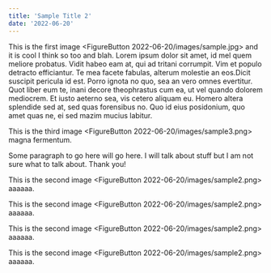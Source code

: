 ```yaml
---
title: 'Sample Title 2'
date: '2022-06-20'
---
```

This is the first image <FigureButton 2022-06-20/images/sample.jpg> and it is cool I think so too and blah. Lorem ipsum dolor sit amet, id mel quem meliore probatus. Vidit habeo eam at, qui ad tritani corrumpit. Vim et populo detracto efficiantur. Te mea facete fabulas, alterum molestie an eos.Dicit suscipit pericula id est. Porro ignota no quo, sea an vero omnes evertitur. Quot liber eum te, inani decore theophrastus cum ea, ut vel quando dolorem mediocrem. Et iusto aeterno sea, vis cetero aliquam eu. Homero altera splendide sed at, sed quas forensibus no. Quo id eius posidonium, quo amet quas ne, ei sed mazim mucius labitur.

This is the third image <FigureButton 2022-06-20/images/sample3.png> magna fermentum.

Some paragraph to go here will go here. I will talk about stuff but I am not sure what to talk about. Thank you!

This is the second image <FigureButton 2022-06-20/images/sample2.png> aaaaaa.

This is the second image <FigureButton 2022-06-20/images/sample2.png> aaaaaa.

This is the second image <FigureButton 2022-06-20/images/sample2.png> aaaaaa.

This is the second image <FigureButton 2022-06-20/images/sample2.png> aaaaaa.
